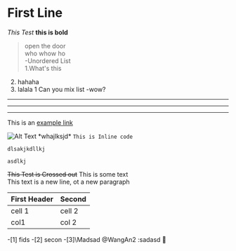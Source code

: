 # First Line
*This Test*
**this is bold**
>open the door  
  >who whow ho  
-Unordered List  
1.What's this
2. hahaha
3. lalala
1 Can you mix list
 -wow?
 
 ---
 ***
 ___
 This is an [example
 link](https://www.makeuseof.com)
 
 ![Alt
 Text](F:\BaiduNetdiskDownload\MobileFile\1592640870123.jpg)
 \*whajlksjd\*
 `This is Inline code`
 
 ```
 dlsakjkdllkj
 
 asdlkj
 ```
 ~~This Test is Crossed out~~
 This is some text\
 This text is a new line, ot a new paragraph

  |First Header|Second|
  |------------|------|
  |cell 1      |cell 2|
  |col1        | col 2|
  
  
 -[1] fids
 -[2] secon
 -[3]\Madsad
 @WangAn2
:sadasd
🥇

 

 
 
 
